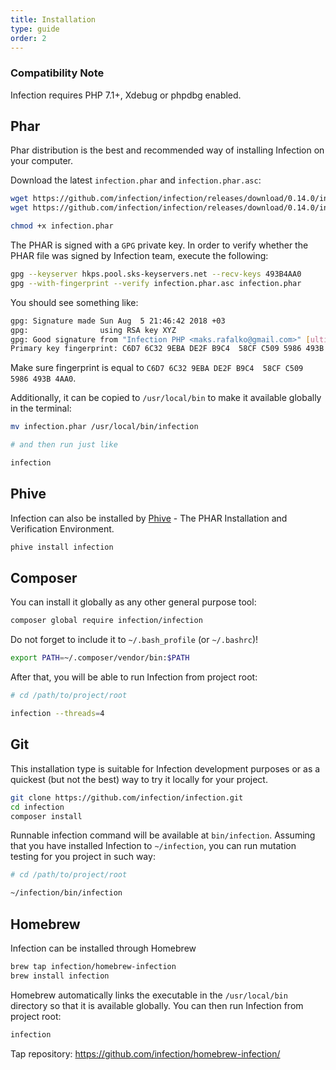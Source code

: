 ```yaml
---
title: Installation
type: guide
order: 2
---
```


### Compatibility Note

Infection requires PHP 7.1+, Xdebug or phpdbg enabled.

## Phar

Phar distribution is the best and recommended way of installing Infection on your computer.

Download the latest `infection.phar` and `infection.phar.asc`:

``` bash
wget https://github.com/infection/infection/releases/download/0.14.0/infection.phar
wget https://github.com/infection/infection/releases/download/0.14.0/infection.phar.asc

chmod +x infection.phar
```

The PHAR is signed with a `GPG` private key. In order to verify whether the PHAR file was signed by Infection team, execute the following:

```bash
gpg --keyserver hkps.pool.sks-keyservers.net --recv-keys 493B4AA0
gpg --with-fingerprint --verify infection.phar.asc infection.phar
```

You should see something like:

```bash
gpg: Signature made Sun Aug  5 21:46:42 2018 +03
gpg:                using RSA key XYZ
gpg: Good signature from "Infection PHP <maks.rafalko@gmail.com>" [ultimate]
Primary key fingerprint: C6D7 6C32 9EBA DE2F B9C4  58CF C509 5986 493B 4AA0
```

Make sure fingerprint is equal to `C6D7 6C32 9EBA DE2F B9C4  58CF C509 5986 493B 4AA0`.

Additionally, it can be copied to `/usr/local/bin` to make it available globally in the terminal:
 
``` bash
mv infection.phar /usr/local/bin/infection

# and then run just like

infection
```

## Phive

Infection can also be installed by [Phive](https://phar.io/) - The PHAR Installation and Verification Environment.

```bash
phive install infection
```

## Composer

You can install it globally as any other general purpose tool:

``` bash
composer global require infection/infection
```

Do not forget to include it to `~/.bash_profile` (or `~/.bashrc`)!

``` bash
export PATH=~/.composer/vendor/bin:$PATH
```

After that, you will be able to run Infection from project root:

``` bash
# cd /path/to/project/root

infection --threads=4
```

## Git

<p class="tip">This installation type is suitable for Infection development purposes or as a quickest (but not the best) way to try it locally for your project. </p>

``` bash
git clone https://github.com/infection/infection.git
cd infection
composer install
```

Runnable infection command will be available at `bin/infection`. Assuming that you have installed Infection to `~/infection`, you can run mutation testing for you project in such way:

``` bash
# cd /path/to/project/root

~/infection/bin/infection
```

## Homebrew

Infection can be installed through Homebrew

``` bash
brew tap infection/homebrew-infection
brew install infection
```

Homebrew automatically links the executable in the `/usr/local/bin` directory so that it is available globally.
You can then run Infection from project root:

``` bash
infection
```

Tap repository: https://github.com/infection/homebrew-infection/

